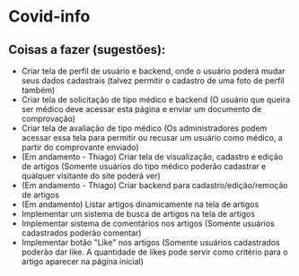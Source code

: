 # Covid-info



## Coisas a fazer (sugestões):

- Criar tela de perfil de usuário e backend, onde o usuário poderá mudar seus dados cadastrais (talvez permitir o cadastro de uma foto de perfil também)
- Criar tela de solicitação de tipo médico e backend (O usuário que queira ser médico deve acessar esta página e enviar um documento de comprovação)
- Criar tela de avaliação de tipo médico (Os administradores podem acessar essa tela para permitir ou recusar um usuário como médico, a partir do comprovante enviado)
- (Em andamento - Thiago) Criar tela de visualização, cadastro e edição de artigos (Somente usuários do tipo médico poderão cadastrar e qualquer visitante do site poderá ver)
- (Em andamento - Thiago) Criar backend para cadastro/edição/remoção de artigos
- (Em andamento) Listar artigos dinamicamente na tela de artigos
- Implementar um sistema de busca de artigos na tela de artigos
- Implementar sistema de comentários nos artigos (Somente usuários cadastrados poderão comentar)
- Implementar botão "Like" nos artigos (Somente usuários cadastrados poderão dar like. A quantidade de likes pode servir como critério para o artigo aparecer na página inicial)
